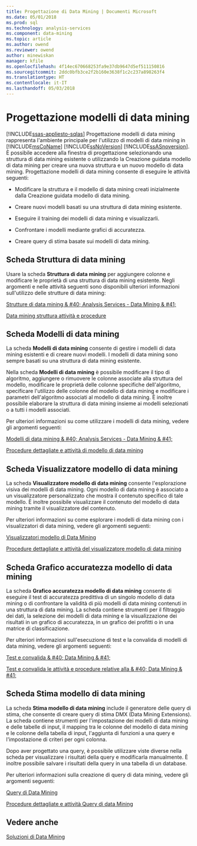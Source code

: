 ```yaml
---
title: Progettazione di Data Mining | Documenti Microsoft
ms.date: 05/01/2018
ms.prod: sql
ms.technology: analysis-services
ms.component: data-mining
ms.topic: article
ms.author: owend
ms.reviewer: owend
author: minewiskan
manager: kfile
ms.openlocfilehash: 4f14ec670668253fa9e37db9647d5ef511150816
ms.sourcegitcommit: 2ddc0bfb3ce2f2b160e3638f1c2c237a898263f4
ms.translationtype: HT
ms.contentlocale: it-IT
ms.lasthandoff: 05/03/2018
---
```

# <a name="data-mining-designer"></a>Progettazione modelli di data mining
[!INCLUDE[ssas-appliesto-sqlas](../../includes/ssas-appliesto-sqlas.md)]
  Progettazione modelli di data mining rappresenta l'ambiente principale per l'utilizzo di modelli di data mining in [!INCLUDE[msCoName](../../includes/msconame-md.md)] [!INCLUDE[ssNoVersion](../../includes/ssnoversion-md.md)] [!INCLUDE[ssASnoversion](../../includes/ssasnoversion-md.md)]. È possibile accedere alla finestra di progettazione selezionando una struttura di data mining esistente o utilizzando la Creazione guidata modello di data mining per creare una nuova struttura e un nuovo modello di data mining. Progettazione modelli di data mining consente di eseguire le attività seguenti:  
  
-   Modificare la struttura e il modello di data mining creati inizialmente dalla Creazione guidata modello di data mining.  
  
-   Creare nuovi modelli basati su una struttura di data mining esistente.  
  
-   Eseguire il training dei modelli di data mining e visualizzarli.  
  
-   Confrontare i modelli mediante grafici di accuratezza.  
  
-   Creare query di stima basate sui modelli di data mining.  
  
## <a name="mining-structure-tab"></a>Scheda Struttura di data mining  
 Usare la scheda **Struttura di data mining** per aggiungere colonne e modificare le proprietà di una struttura di data mining esistente. Negli argomenti e nelle attività seguenti sono disponibili ulteriori informazioni sull'utilizzo delle strutture di data mining:  
  
 [Strutture di data mining & #40; Analysis Services - Data Mining & #41;](../../analysis-services/data-mining/mining-structures-analysis-services-data-mining.md)  
  
 [Data mining struttura attività e procedure](../../analysis-services/data-mining/mining-structure-tasks-and-how-tos.md)  
  
## <a name="mining-models-tab"></a>Scheda Modelli di data mining  
 La scheda **Modelli di data mining** consente di gestire i modelli di data mining esistenti e di creare nuovi modelli. I modelli di data mining sono sempre basati su una struttura di data mining esistente.  
  
 Nella scheda **Modelli di data mining** è possibile modificare il tipo di algoritmo, aggiungere o rimuovere le colonne associate alla struttura del modello, modificare le proprietà delle colonne specifiche dell'algoritmo, specificare l'utilizzo delle colonne del modello di data mining e modificare i parametri dell'algoritmo associati al modello di data mining. È inoltre possibile elaborare la struttura di data mining insieme ai modelli selezionati o a tutti i modelli associati.  
  
 Per ulteriori informazioni su come utilizzare i modelli di data mining, vedere gli argomenti seguenti:  
  
 [Modelli di data mining & #40; Analysis Services - Data Mining & #41;](../../analysis-services/data-mining/mining-models-analysis-services-data-mining.md)  
  
 [Procedure dettagliate e attività di modello di data mining](../../analysis-services/data-mining/mining-model-tasks-and-how-tos.md)  
  
## <a name="mining-model-viewer-tab"></a>Scheda Visualizzatore modello di data mining  
 La scheda **Visualizzatore modello di data mining** consente l'esplorazione visiva dei modelli di data mining. Ogni modello di data mining è associato a un visualizzatore personalizzato che mostra il contenuto specifico di tale modello. È inoltre possibile visualizzare il contenuto del modello di data mining tramite il visualizzatore del contenuto.  
  
 Per ulteriori informazioni su come esplorare i modelli di data mining con i visualizzatori di data mining, vedere gli argomenti seguenti:  
  
 [Visualizzatori modello di Data Mining](../../analysis-services/data-mining/data-mining-model-viewers.md)  
  
 [Procedure dettagliate e attività del visualizzatore modello di data mining](../../analysis-services/data-mining/mining-model-viewer-tasks-and-how-tos.md)  
  
## <a name="mining-accuracy-chart-tab"></a>Scheda Grafico accuratezza modello di data mining  
 La scheda **Grafico accuratezza modello di data mining** consente di eseguire il test di accuratezza predittiva di un singolo modello di data mining o di confrontare la validità di più modelli di data mining contenuti in una struttura di data mining. La scheda contiene strumenti per il filtraggio dei dati, la selezione dei modelli di data mining e la visualizzazione dei risultati in un grafico di accuratezza, in un grafico dei profitti o in una matrice di classificazione.  
  
 Per ulteriori informazioni sull'esecuzione di test e la convalida di modelli di data mining, vedere gli argomenti seguenti:  
  
 [Test e convalida & #40; Data Mining & #41;](../../analysis-services/data-mining/testing-and-validation-data-mining.md)  
  
 [Test e convalida le attività e procedure relative alla & #40; Data Mining & #41;](../../analysis-services/data-mining/testing-and-validation-tasks-and-how-tos-data-mining.md)  
  
## <a name="mining-model-prediction-tab"></a>Scheda Stima modello di data mining  
 La scheda **Stima modello di data mining** include il generatore delle query di stima, che consente di creare query di stima DMX (Data Mining Extensions). La scheda contiene strumenti per l'impostazione dei modelli di data mining e delle tabelle di input, il mapping tra le colonne del modello di data mining e le colonne della tabella di input, l'aggiunta di funzioni a una query e l'impostazione di criteri per ogni colonna.  
  
 Dopo aver progettato una query, è possibile utilizzare viste diverse nella scheda per visualizzare i risultati della query e modificarla manualmente. È inoltre possibile salvare i risultati della query in una tabella di un database.  
  
 Per ulteriori informazioni sulla creazione di query di data mining, vedere gli argomenti seguenti:  
  
 [Query di Data Mining](../../analysis-services/data-mining/data-mining-queries.md)  
  
 [Procedure dettagliate e attività Query di data Mining](../../analysis-services/data-mining/data-mining-query-tasks-and-how-tos.md)  
  
## <a name="see-also"></a>Vedere anche  
 [Soluzioni di Data Mining](../../analysis-services/data-mining/data-mining-solutions.md)  
  
  
